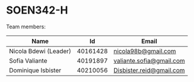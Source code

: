 # SOEN342-H

Team members: 

| Name  | Id | Email |
| ------------- | ------------- | ------------- |
| Nicola Bdewi (Leader)  | 40161428  | nicola98b@gmail.com  |
| Sofia Valiante  | 40191897  | valiante.sofia@gmail.com  |
| Dominique Isbister | 40210056 | Disbister.reid@gmail.com |


